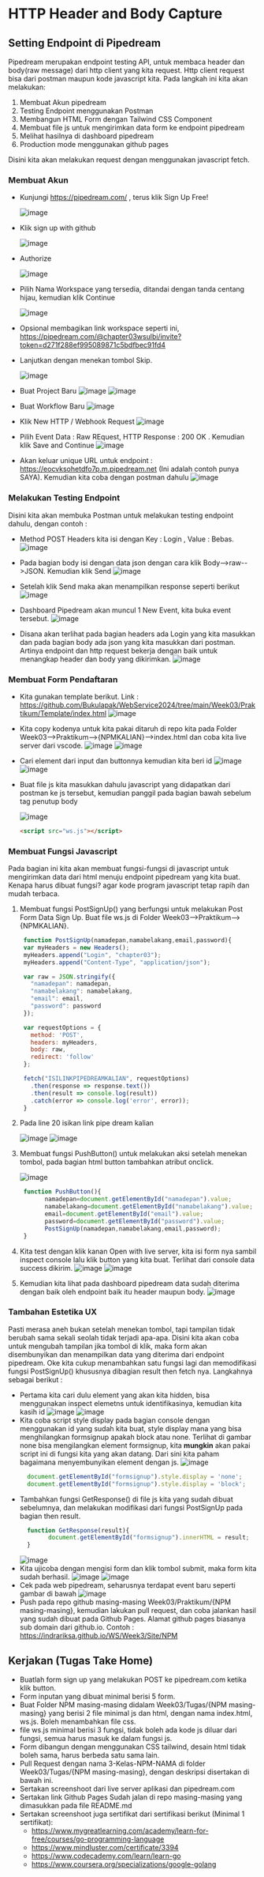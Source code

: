 # HTTP Header and Body Capture

## Setting Endpoint di Pipedream

Pipedream merupakan endpoint testing API, untuk membaca header dan body(raw message) dari http client yang kita request. Http client request bisa dari postman maupun kode javascript kita. Pada langkah ini kita akan melakukan:
1. Membuat Akun pipedream
2. Testing Endpoint menggunakan Postman
3. Membangun HTML Form dengan Tailwind CSS Component
4. Membuat file js untuk mengirimkan data form ke endpoint pipedream
5. Melihat hasilnya di dashboard pipedream
6. Production mode menggunakan github pages

Disini kita akan melakukan request dengan menggunakan javascript fetch.

### Membuat Akun

* Kunjungi https://pipedream.com/ , terus klik Sign Up Free! 

  ![image](https://user-images.githubusercontent.com/11188109/220200037-5f556ae6-3bd6-4aa3-9869-00c1d119bb51.png)
  
* Klik sign up with github

  ![image](https://user-images.githubusercontent.com/26703717/222384917-1c39dada-86f2-401e-a394-bdb561eaeac3.png) 
* Authorize

  ![image](https://user-images.githubusercontent.com/26703717/222384917-1c39dada-86f2-401e-a394-bdb561eaeac3.png) 
  
* Pilih Nama Workspace yang tersedia, ditandai dengan tanda centang hijau, kemudian klik Continue

  ![image](https://user-images.githubusercontent.com/26703717/222385437-4206ac91-7c76-46b5-9ed1-807f59f47136.png)
* Opsional membagikan link workspace seperti ini, https://pipedream.com/@chapter03wsulbi/invite?token=d271f288ef995089871c5bdfbec91fd4
* Lanjutkan dengan menekan tombol Skip.
  
  ![image](https://user-images.githubusercontent.com/26703717/222385986-dbf17b1e-2d40-45d9-b6f9-6ad5ce111a0d.png)

* Buat Project Baru
![image](https://github.com/Bukulapak/WebService2024/assets/26703717/7931de30-ebb4-4a38-b81c-4d8ee4634a2f)
![image](https://github.com/Bukulapak/WebService2024/assets/26703717/46ec8f9a-cd7d-4148-bb63-dbd1fc25207e)

* Buat Workflow Baru
![image](https://github.com/Bukulapak/WebService2024/assets/26703717/4c588571-bec3-4036-a076-d7bacc87d6f8)

* Klik New HTTP / Webhook Request
  ![image](https://user-images.githubusercontent.com/26703717/222385768-722b1c42-a0a7-4d67-8508-e5645308e928.png)
* Pilih Event Data : Raw REquest, HTTP Response : 200 OK . Kemudian klik Save and Continue
  ![image](https://github.com/Bukulapak/WebService2024/assets/26703717/3912d977-8fdc-40f7-a8de-2d233d5409c7)
* Akan keluar unique URL untuk endpoint : https://eocvksohetdfo7p.m.pipedream.net (Ini adalah contoh punya SAYA). Kemudian kita coba dengan postman dahulu
  ![image](https://github.com/Bukulapak/WebService2024/assets/26703717/fe94bcf0-f078-4507-b6cc-0c7e6f0fa258)

### Melakukan Testing Endpoint

Disini kita akan membuka Postman untuk melakukan testing endpoint dahulu, dengan contoh :
* Method POST Headers kita isi dengan Key : Login , Value : Bebas. 
  ![image](https://github.com/Bukulapak/WebService2024/assets/26703717/7a424526-6eca-4c39-a66f-61f013e433e1)
  
* Pada bagian body isi dengan data json dengan cara klik Body-->raw-->JSON. Kemudian klik Send
  ![image](https://github.com/Bukulapak/WebService2024/assets/26703717/5ba5e49c-7074-468e-b9d4-f5ee9b5961a6)

* Setelah klik Send maka akan menampilkan response seperti berikut
  ![image](https://github.com/Bukulapak/WebService2024/assets/26703717/d26abc39-c42f-4723-86a5-54c7ca9b0138)

* Dashboard Pipedream akan muncul 1 New Event, kita buka event tersebut.
  ![image](https://github.com/Bukulapak/WebService2024/assets/26703717/bb61f426-7cfc-48ef-a28e-ef2e8a30d0e0)

* Disana akan terlihat pada bagian headers ada Login yang kita masukkan dan pada bagian body ada json yang kita masukkan dari postman. Artinya endpoint dan http request bekerja dengan baik untuk menangkap header dan body yang dikirimkan.
  ![image](https://github.com/Bukulapak/WebService2024/assets/26703717/c94a591f-fe9b-4b7e-a452-72ef99a65ba5)

### Membuat Form Pendaftaran

* Kita gunakan template berikut. Link : https://github.com/Bukulapak/WebService2024/tree/main/Week03/Praktikum/Template/index.html
  ![image](https://github.com/Bukulapak/WebService2024/assets/26703717/89cb1eb1-ba82-4c79-9405-961d467e781f)
* Kita copy kodenya untuk kita pakai ditaruh di repo kita pada Folder Week03-->Praktikum-->{NPMKALIAN}-->index.html dan coba kita live server dari vscode.
  ![image](https://user-images.githubusercontent.com/26703717/222399786-36156e16-adc7-4327-8bdd-92f3f2e9de2c.png)
  ![image](https://github.com/Bukulapak/WebService2024/assets/26703717/a8fbcb9e-a32a-4f9d-b666-b23b159327be)
* Cari element dari input dan buttonnya kemudian kita beri id
  ![image](https://github.com/Bukulapak/WebService2024/assets/26703717/f6720026-a621-4e4d-b968-9814f7c95972)
  ![image](https://github.com/Bukulapak/WebService2024/assets/26703717/c9816f17-604b-4375-9788-10054f9f34e4)
* Buat file js kita masukkan dahulu javascript yang didapatkan dari postman ke js tersebut, kemudian panggil pada bagian bawah sebelum tag penutup body

  ![image](https://user-images.githubusercontent.com/26703717/222392397-900e8868-f866-46e4-b939-abaad852c444.png)
  ```html
  <script src="ws.js"></script>
  ```


### Membuat Fungsi Javascript

Pada bagian ini kita akan membuat fungsi-fungsi di javascript untuk mengirimkan data dari html menuju endpoint pipedream yang kita buat. Kenapa harus dibuat fungsi? agar kode program javascript tetap rapih dan mudah terbaca.
1. Membuat fungsi PostSignUp() yang berfungsi untuk melakukan Post Form Data Sign Up. Buat file ws.js di Folder Week03-->Praktikum-->{NPMKALIAN}. 
   ```javascript
    function PostSignUp(namadepan,namabelakang,email,password){
    var myHeaders = new Headers();
    myHeaders.append("Login", "chapter03");
    myHeaders.append("Content-Type", "application/json");
   
    var raw = JSON.stringify({
      "namadepan": namadepan,
      "namabelakang": namabelakang,
      "email": email,
      "password": password
    });
   
    var requestOptions = {
      method: 'POST',
      headers: myHeaders,
      body: raw,
      redirect: 'follow'
    };
   
    fetch("ISILINKPIPEDREAMKALIAN", requestOptions)
      .then(response => response.text())
      .then(result => console.log(result))
      .catch(error => console.log('error', error));
    }
   ```
2. Pada line 20 isikan link pipe dream kalian

   ![image](https://github.com/Bukulapak/WebService2024/assets/26703717/a4809473-09ce-4704-988d-5b9f47e57228)
   ![image](https://github.com/indrariksa/ws2024test/assets/26703717/77062c0f-201f-42c0-b0aa-942870b6cbab)

3. Membuat fungsi PushButton() untuk melakukan aksi setelah menekan tombol, pada bagian html button tambahkan atribut onclick.

   ![image](https://user-images.githubusercontent.com/11188109/220208507-0d5cb2cc-4979-410c-a3e0-a804caa732c4.png)
   ```javascript
    function PushButton(){
          namadepan=document.getElementById("namadepan").value;
          namabelakang=document.getElementById("namabelakang").value;
          email=document.getElementById("email").value;
          password=document.getElementById("password").value;
          PostSignUp(namadepan,namabelakang,email,password);
    }
   ```
4. Kita test dengan klik kanan Open with live server, kita isi form nya sambil inspect console lalu klik button yang kita buat. Terlihat dari console data success dikirim. 
   ![image](https://user-images.githubusercontent.com/26703717/222400423-db80721c-07df-412f-bee6-cd5928b76e98.png)
   ![image](https://github.com/Bukulapak/WebService2024/assets/26703717/5ade8525-9813-40e0-aec2-ba01f87e595e)
5. Kemudian kita lihat pada dashboard pipedream data sudah diterima dengan baik oleh endpoint baik itu header maupun body.
   ![image](https://github.com/indrariksa/ws2024test/assets/26703717/44e023f3-0560-4c28-88df-5b35ddeacd78)

### Tambahan Estetika UX

Pasti merasa aneh bukan setelah menekan tombol, tapi tampilan tidak berubah sama sekali seolah tidak terjadi apa-apa. Disini kita akan coba untuk mengubah tampilan jika tombol di klik, maka form akan disembunyikan dan menampilkan data yang diterima dari endpoint pipedream. Oke kita cukup menambahkan satu fungsi lagi dan memodifikasi fungsi PostSignUp() khususnya dibagian result then fetch nya. Langkahnya sebagai berikut :

* Pertama kita cari dulu element yang akan kita hidden, bisa menggunakan inspect elemetns untuk identifikasinya, kemudian kita kasih id
  ![image](https://github.com/Bukulapak/WebService2024/assets/26703717/988d4508-6697-4f67-995d-5bf672a3a602)
  ![image](https://user-images.githubusercontent.com/11188109/220210342-a81493b4-453b-4cd1-a526-3ca1092f6ebc.png)
* Kita coba script style display pada bagian console dengan menggunakan id yang sudah kita buat, style display mana yang bisa menghilangkan formsignup apakah block atau none. Terlihat di gambar none bisa mengilangkan element formsignup, kita **mungkin** akan pakai script ini di fungsi kita yang akan datang. Dari sini kita paham bagaimana menyembunyikan element dengan js.
  ![image](https://github.com/Bukulapak/WebService2024/assets/26703717/172ad78e-bafb-444b-af5f-e0c24a19c7be)
  ```javascript
    document.getElementById("formsignup").style.display = 'none';
    document.getElementById("formsignup").style.display = 'block';
  ```
* Tambahkan fungsi GetResponse() di file js kita yang sudah dibuat sebelumnya, dan melakukan modifikasi dari fungsi PostSignUp pada bagian then result.
  ```javascript
    function GetResponse(result){
          document.getElementById("formsignup").innerHTML = result;
    }
  ```
  ![image](https://github.com/indrariksa/ws2024test/assets/26703717/72c223a8-3247-41df-91cc-12029c5fba0a)
* Kita ujicoba dengan mengisi form dan klik tombol submit, maka form kita sudah berhasil.
  ![image](https://github.com/Bukulapak/WebService2024/assets/26703717/725687af-a66a-42e8-a500-015266486c99)
  ![image](https://github.com/Bukulapak/WebService2024/assets/26703717/419c0e6c-e335-42c7-bc43-cee0548fe7bf)
* Cek pada web pipedream, seharusnya terdapat event baru seperti gambar di bawah
  ![image](https://github.com/Bukulapak/WebService2024/assets/26703717/881525bb-f28b-42ad-b22f-82ff893de1cb)
* Push pada repo github masing-masing Week03/Praktikum/{NPM masing-masing}, kemudian lakukan pull request, dan coba jalankan hasil yang sudah dibuat pada Github Pages. Alamat github pages biasanya sub domain dari github.io. Contoh : https://indrariksa.github.io/WS/Week3/Site/NPM

## Kerjakan (Tugas Take Home)

* Buatlah form sign up yang melakukan POST ke pipedream.com ketika klik button.
* Form inputan yang dibuat minimal berisi 5 form.
* Buat Folder NPM masing-masing didalam Week03/Tugas/{NPM masing-masing} yang berisi 2 file minimal js dan html, dengan nama index.html, ws.js. Boleh menambahkan file css.
* file ws.js minimal berisi 3 fungsi, tidak boleh ada kode js diluar dari fungsi, semua harus masuk ke dalam fungsi js.
* Form dibangun dengan menggunakan CSS tailwind, desain html tidak boleh sama, harus berbeda satu sama lain.
* Pull Request dengan nama 3-Kelas-NPM-NAMA di folder Week03/Tugas/{NPM masing-masing}, dengan deskripsi disertakan di bawah ini.
* Sertakan screenshoot dari live server aplikasi dan pipedream.com
* Sertakan link Github Pages Sudah jalan di repo masing-masing yang dimasukkan pada file README.md
* Sertakan screenshoot juga sertifikat dari sertifikasi berikut (Minimal 1 sertifikat): 
  * https://www.mygreatlearning.com/academy/learn-for-free/courses/go-programming-language 
  * https://www.mindluster.com/certificate/3394
  * https://www.codecademy.com/learn/learn-go
  * https://www.coursera.org/specializations/google-golang

